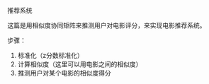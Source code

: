 推荐系统

这篇是用相似度协同矩阵来推测用户对电影评分，来实现电影推荐系统。

步骤：
1. 标准化（z分数标准化）
2. 计算相似度（这里可以用电影之间的相似度）
3. 推测用户对某个电影的相似度得分
